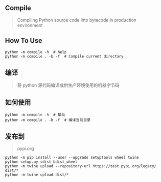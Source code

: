 ## Compile
> Compiling Python source code into bytecode in production environment

## How To Use
```shell script
python -m compile -h  # help
python -m compile . -b -f  # Compile current directory
```

## 编译
> 将 python 源代码编译成供生产环境使用的机器字节码

## 如何使用
```shell script
python -m compile -h  # 帮助
python -m compile . -b -f  # 编译当前目录
```

## 发布到
> pypi.org
```shell script
python -m pip install --user --upgrade setuptools wheel twine
python setup.py sdist bdist_wheel
python -m twine upload --repository-url https://test.pypi.org/legacy/ dist/*
python -m twine upload dist/*
```
